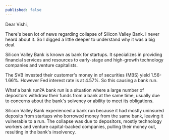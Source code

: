 ```yaml
---
published: false
---
```

Dear Vishi,

There's been lot of news regarding collapse of Silicon Valley Bank. I never heard about it. So I digged a little deeper to understand why it was a big deal. 

Silicon Valley Bank is known as bank for startups. It specializes in providing financial services and resources to early-stage and high-growth technology companies and venture capitalists. 

The SVB invested their customer's money in of securities (MBS) yield 1.56-1.66%. However Fed interest rate is at 4.57%. So this causing a bank run. 

What'a  bank run?A bank run is a situation where a large number of depositors withdraw their funds from a bank at the same time, usually due to concerns about the bank's solvency or ability to meet its obligations.

Silicon Valley Bank experienced a bank run because it had mostly uninsured deposits from startups who borrowed money from the same bank, leaving it vulnerable to a run. The collapse was due to depositors, mostly technology workers and venture capital-backed companies, pulling their money out, resulting in the bank's insolvency.


